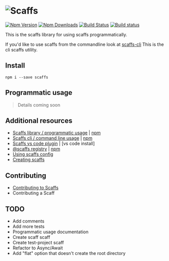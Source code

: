# ![Scaffs](https://raw.githubusercontent.com/itslenny/scaffs/master/docs/images/Logo_Full_64.png)

[![Npm Version](https://img.shields.io/npm/v/scaffs.svg?style=flat)](https://www.npmjs.com/package/scaffs)
[![Npm Downloads](https://img.shields.io/npm/dm/scaffs.svg?style=flat)](https://www.npmjs.com/package/scaffs)
[![Build Status](https://travis-ci.org/itslenny/scaffs.svg?branch=master)](https://travis-ci.org/itslenny/scaffs)
[![Build status](https://ci.appveyor.com/api/projects/status/olwnfccy11bt7a0i?svg=true)](https://ci.appveyor.com/project/itslenny/scaffs)

This is the scaffs library for using scaffs programmatically.

If you'd like to use scaffs from the commandline look at [scaffs-cli](https://www.npmjs.com/package/scaffs-cli)
This is the cli scaffs utility.

## Install

```
npm i --save scaffs
```

## Programmatic usage

> Details coming soon

## Additional resources

* [Scaffs library / programmatic usage](https://github.com/itslenny/scaffs) | [npm](https://www.npmjs.com/package/scaffs)
* [Scaffs cli / command line usage](https://github.com/itslenny/scaffs-cli) | [npm](https://www.npmjs.com/package/scaffs-cli)
* [Scaffs vs code plugin](https://github.com/itslenny/scaffs-vscode) | [vs code install]
* [@scaffs registry](https://github.com/itslenny/scaffs-registry) | [npm](https://www.npmjs.com/~scaffs)
* [Using scaffs config](https://github.com/itslenny/scaffs/tree/master/docs/config.md)
* [Creating scaffs](https://github.com/itslenny/scaffs/tree/master/docs/create.md)

## Contributing

* [Contributing to Scaffs](CONTRIBUTING.md)
* Contributing a Scaff

## TODO

* Add comments
* Add more tests
* Programmatic usage documentation
* Create scaff scaff
* Create test-project scaff
* Refactor to Async/Await
* Add "flat" option that doesn't create the root directory